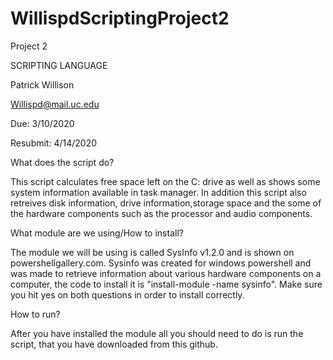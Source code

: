 # WillispdScriptingProject2

Project 2

SCRIPTING LANGUAGE

Patrick Willison

Willispd@mail.uc.edu

Due: 3/10/2020

Resubmit: 4/14/2020


What does the script do?

This script calculates free space left on the C: drive as well as shows some system information available in task manager.
In addition this script also retreives disk information, drive information,storage space and the some of the hardware components such as the processor and audio components.

What module are we using/How to install?

The module we will be using is called SysInfo v1.2.0 and is shown on powershellgallery.com. Sysinfo was created for windows powershell and was made to
retrieve information about various hardware components on a computer, the code to install it is "install-module -name sysinfo". Make sure you hit yes on both questions in order to install correctly.

How to run?

After you have installed the module all you should need to do is run the script, that you have downloaded from this github.
